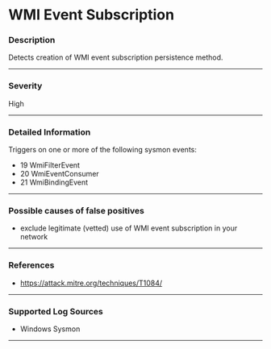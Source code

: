 # WMI Event Subscription
### Description

Detects creation of WMI event subscription persistence method.

-------------------
### Severity

High

-------------------

### Detailed Information

Triggers on one or more of the following sysmon events:
  - 19 WmiFilterEvent
  - 20 WmiEventConsumer
  - 21 WmiBindingEvent
  
-------------------

### Possible causes of false positives

- exclude legitimate (vetted) use of WMI event subscription in your network

-------------------
### References

- https://attack.mitre.org/techniques/T1084/

-------------------
### Supported Log Sources

- Windows Sysmon

-------------------
